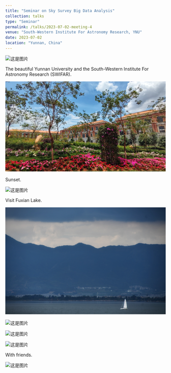 ```yaml
---
title: "Seminar on Sky Survey Big Data Analysis"
collection: talks
type: "Seminar"
permalink: /talks/2023-07-02-meeting-4
venue: "South-Western Institute For Astronomy Research, YNU"
date: 2023-07-02
location: "Yunnan, China"
---
```


![这是图片](../images/yunnan.jpg "yunnan")

The beautiful Yunnan University and the South-Western Institute For Astronomy Research (SWIFAR).   

![这是图片](../images/ynu.jpg "LAMOST-ET")

Sunset.   

![这是图片](../images/sunset.jpg "LAMOST-ET")

Visit Fuxian Lake.   

![这是图片](../images/shanshui.jpg "LAMOST-ET")

![这是图片](../images/fishing.jpg "LAMOST-ET")

![这是图片](../images/stone.jpg "LAMOST-ET")

![这是图片](../images/fuxianlake2.jpg "LAMOST-ET")

With friends.

![这是图片](../images/four.jpg "LAMOST-ET")


